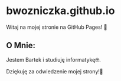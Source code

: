 # bwozniczka.github.io
Witaj na mojej stronie na GitHub Pages! 🚀 

## O Mnie:

Jestem Bartek i studiuję informatykę🤓.

Dziękuję za odwiedzenie mojej strony!👋

